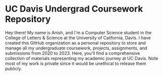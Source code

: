 # UC Davis Undergrad Coursework Repository

Hey there! My name is Anish, and I'm a Computer Science student in the College of Letters & Science at the University of California, Davis. I have created this GitHub organization as a personal repository to store and manage all my undergraduate coursework, projects, assignments, and submissions from 2020 to 2023. Here, you'll find a comprehensive collection of materials representing my academic journey at UC Davis. Note most of my work is private since it would be unethical to release them publicly.